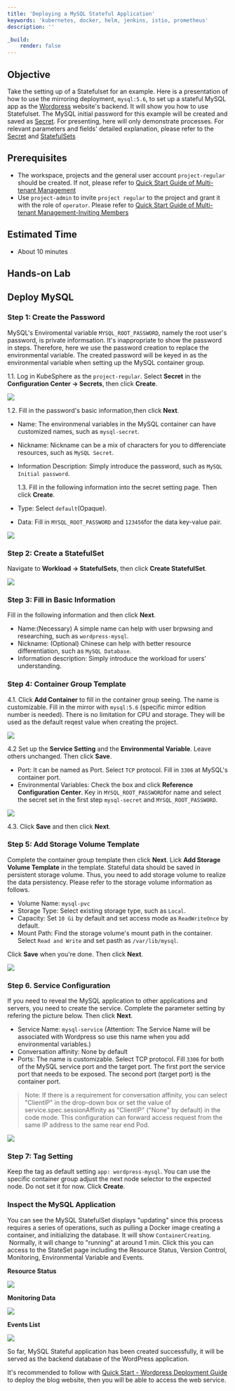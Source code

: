 ```yaml
---
title: 'Deploying a MySQL Stateful Application'
keywords: 'kubernetes, docker, helm, jenkins, istio, prometheus'
description: ''

_build:
    render: false
---
```


## Objective

Take the setting up of a Statefulset for an example. Here is a presentation of how to use the mirroring deployment, `mysql:5.6`, to set up a stateful MySQL app as the [Wordpress](https://wordpress.org/) website's backend. It will show you how to use Statefulset. The MySQL initial password for this example will be created and saved as [Secret](../configuration/secrets/). For presenting, here will only demonstrate processes. For relevant parameters and fields' detailed explanation, please refer to the [Secret](../configuration/secrets/) and [StatefulSets](../workload/statefulsets/)

## Prerequisites

- The workspace, projects and the general user account `project-regular` should be created. If not, please refer to [Quick Start Guide of Multi-tenant Management](../quick-start/admin-quick-start/)
- Use `project-admin` to invite `project regular` to the project and grant it with the role of `operator`. Please refer to [Quick Start Guide of Multi-tenant Management-Inviting Members](../quick-start/admin-quick-start/)

## Estimated Time

- About 10 minutes

## Hands-on Lab

## Deploy MySQL

### Step 1: Create the Password

MySQL's Enviromental variable `MYSQL_ROOT_PASSWORD`, namely the root user's password, is private informsation. It's inappropriate to show the password in steps. Therefore, here we use the password creation to replace the environmental variable. The created password will be keyed in as the environmental variable when setting up the MySQL container group.

1.1. Log in KubeSphere as the `project-regular`. Select **Secret** in the **Configuration Center → Secrets**, then click **Create**.

![](https://pek3b.qingstor.com/kubesphere-docs/png/20190716180335.png#alt=)

1.2. Fill in the password's basic information,then click **Next**.

- Name: The environmenal variables in the MySQL container can have customized names, such as `mysql-secret`.
- Nickname: Nickname can be a mix of characters for you to differenciate resources, such as `MySQL Secret`.
- Information Description: Simply introduce the password, such as `MySQL Initial password`.

  1.3. Fill in the following information into the secret setting page. Then click **Create**.

- Type: Select `default`(Opaque).
- Data: Fill in `MYSQL_ROOT_PASSWORD` and `123456`for the data key-value pair.

![](https://pek3b.qingstor.com/kubesphere-docs/png/20190716180525.png#alt=)

### Step 2: Create a StatefulSet

Navigate to **Workload → StatefulSets**, then click **Create StatefulSet**.

![](https://pek3b.qingstor.com/kubesphere-docs/png/20190716180714.png#alt=)

### Step 3: Fill in Basic Information

Fill in the following information and then click **Next**.

- Name:(Necessary) A simple name can help with user brpwsing and researching, such as `wordpress-mysql`.
- Nickname: (Optional) Chinese can help with better resource differentiation, such as `MySQL Database`.
- Information description: Simply introduce the workload for users' understanding.

### Step 4: Container Group Template

4.1. Click **Add Container** to fill in the container group seeing. The name is customizable. Fill in the mirror with `mysql:5.6` (specific mirror edition number is needed). There is no limitation for CPU and storage. They will be used as the default reqest value when creating the project.

![](https://pek3b.qingstor.com/kubesphere-docs/png/20190716193052.png#alt=)

4.2 Set up the **Service Setting** and the **Environmental Variable**. Leave others unchanged. Then click **Save**.

- Port: It can be named as Port. Select `TCP` protocol. Fill in `3306` at MySQL's container port.
- Environmental Variables: Check the box and click **Reference Configuration Center**. Key in `MYSQL_ROOT_PASSWORD`for name and select the secret set in the first step `mysql-secret` and `MYSQL_ROOT_PASSWORD`.

![](https://pek3b.qingstor.com/kubesphere-docs/png/20190716193727.png#alt=)

4.3. Click **Save** and then click **Next**.

### Step 5: Add Storage Volume Template

Complete the container group template then click **Next**. Lick **Add Storage Volume Template** in the template. Stateful data should be saved in persistent storage volume. Thus, you need to add storage volume to realize the data persistency. Please refer to the storage volume information as follows.

- Volume Name: `mysql-pvc`
- Storage Type: Select existing storage type, such as `Local`.
- Capacity: Set `10 Gi` by default and set access mode as `ReadWriteOnce` by default.
- Mount Path: Find the storage volume's mount path in the container. Select `Read and Write` and set pasth as `/var/lib/mysql`.

Click **Save** when you're done. Then click **Next**.

![](https://pek3b.qingstor.com/kubesphere-docs/png/20190716194134.png#alt=)

### Step 6. Service Configuration

If you need to reveal the MySQL application to other applications and servers, you need to create the service. Complete the parameter setting by refering the picture below. Then click **Next**.

- Service Name: `mysql-service` (Attention: The Service Name will be associated with Wordpress so use this name when you add environmental variables.)
- Conversation affinity: None by default
- Ports: The name is customizable. Select TCP protocol. Fill `3306` for both of the MySQL service port and the target port. The first port the service port that needs to be exposed. The second port (target port) is the container port.

> Note: If there is a requirement for conversation affinity, you can select "ClientIP" in the drop-down box or set the value of service.spec.sessionAffinity as "ClientIP" ("None" by default) in the code mode. This configuration can forward access request from the same IP address to the same rear end Pod.

![](https://pek3b.qingstor.com/kubesphere-docs/png/20190716194331.png#alt=)

### Step 7: Tag Setting

Keep the tag as default setting `app: wordpress-mysql`. You can use the specific container group adjust the next node selector to the expected node. Do not set it for now. Click **Create**.

### Inspect the MySQL Application

You can see the MySQL StatefulSet displays "updating" since this process requires a series of operations, such as pulling a Docker image creating a container, and initializing the database. It will show `ContainerCreating`.  Normally, it will change to "running" at around 1 min. Click this you can access to the StateSet page including the Resource Status, Version Control, Monitoring, Environmental Variable and Events.

**Resource Status**

![](https://pek3b.qingstor.com/kubesphere-docs/png/20190716195604.png#alt=)

**Monitoring Data**

![](https://pek3b.qingstor.com/kubesphere-docs/png/20190716195732.png#alt=)

**Events List**

![](https://pek3b.qingstor.com/kubesphere-docs/png/20190716200230.png#alt=)

So far, MySQL Stateful application has been created successfully, it will be served as the backend database of the WordPress application.

It's recommended to follow with [Quick Start - Wordpress Deployment Guide](../wordpress-deployment) to deploy the blog website, then you will be able to access the web service.
